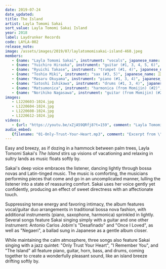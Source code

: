 ```yaml
---
date: 2019-07-24
date_updated: 
title: The Island
artist: Layla Tomomi Sakai
sort_value: Layla Tomomi Sakai Island
year: 2018
label: Laydrunker Records
code: LAYLA-002
release_note: 
image: /assets/images/2019/07/laylatomomisakai-island-460.jpeg
members:
   - {name: "Layla Tomomi Sakai", instrument: "vocals", japanese_name: "坂井レイラ知美", url: "https://www.sakailaylatomomi.com/"}
   - {name: "Yuichiro Hiraoka", instrument: "guitar (#1, 3, 4, 5, 6)", japanese_name: 平岡遊一郎, url: "http://tuhiraoka.fc2web.com/"}
   - {name: "Ryuichi Takase", instrument: "trumpet (#1, 4)", japanese_name: 高瀬龍一, url: ""}
   - {name: "Toshio Miki", instrument: "sax (#3, 5)", japanese_name: 三木俊雄, url: ""}
   - {name: "Masaru Okuyama", instrument: "piano (#1, 3, 4)", japanese_name: 奥山勝, url: ""}
   - {name: "Satoshi Ishikawa", instrument: "drums (#1, 3, 4)", japanese_name: 石川智, url: ""}
   - {name: "Matsumonica", instrument: "harmonica (from Momijin) (#2)", japanese_name: マツモニカ, url: ""}
   - {name: "Norihiko Nagasawa", instrument: "guitar (from Momijin) (#2)", japanese_name: 長澤紀仁, url: "https://jinjinviolao.seesaa.net/"}
images: 
   - L1220603-1024.jpg
   - L1220604-1024.jpg
   - L1220608-1024.jpg
   - L1220612-1024.jpg
videos: 
   - {url: "https://youtu.be/xZjA59QRfj8?t=159", comment: "Layla Tomomi Sakai performing live in 2017"}
audio_embed:
   {filename: "01-Only-Trust-Your-Heart.mp3", comment: "Excerpt from \"Only Trust Your Heart\", the first track on this album:"}
---
```


Easy and breezy, as if dozing in a hammock between palm trees, Layla Tomomi Sakai's *The Island* stirs up visions of vacationing and relaxing in sultry lands as music floats softly by.

Sakai's deep voice embraces the listener, dancing lightly through bossa novas and Latin-tinged music. The music is comforting, the musicians performing pieces that come and go in an uncomplicated manner, lulling the listener into a state of reassuring comfort. Sakai uses her voice gently yet confidently, producing an effect of sweet directness with an affectionate touch.

Suppressing tense energy and favoring intimacy, the album features vocal/guitar duo arrangements in traditional bossa nova fashion, with additional instruments (piano, saxophone, harmonica) sprinkled in lightly. Several songs feature Sakai singing simply with a guitar and one other instrument: Antonio Carlos Jobim's "Desafinado" and "Once I Loved", as well as "Negaeri", a ballad sung in Japanese as a gentle album closer.

While maintaining the calm atmosphere, three songs also feature Sakai singing with a jazz quintet: "Only Trust Your Heart", "I Remember You", and "The Island" all feature piano, guitar, horn, bass, and drums, coming together to create a wonderfully pleasant sound, like an island breeze drifting softly by.
